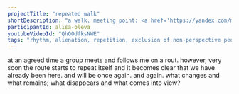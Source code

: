```yaml
---
projectTitle: "repeated walk"
shortDescription: "a walk. meeting point: <a href='https://yandex.com/maps/157/minsk/?ll=27.557962%2C53.916684&mode=search&sll=27.557203%2C53.917272&sspn=0.002135%2C0.000888&text=53.9169558%2C%2027.556858&z=18' target='_blank'>(53.9169558, 27.5568558)</a>"
participantId: alisa-oleva
youtubeVideoId: "QhQOdfksNWE"
tags: "rhythm, alienation, repetition, exclusion of non-perspective pedestrians, coincidance, contingency, dispersed collectivity, exploitation of hidden motivation, h o o o o o o w w w w w l, joy acceleration, protocols of self-organisation, quick knowledge, social choreography, sports interest"
---
```


at an agreed time a group meets and follows me on a rout. however, very soon the route starts to repeat itself and it becomes clear that we have already been here. and will be once again. and again. what changes and what remains; what disappears and what comes into view?

